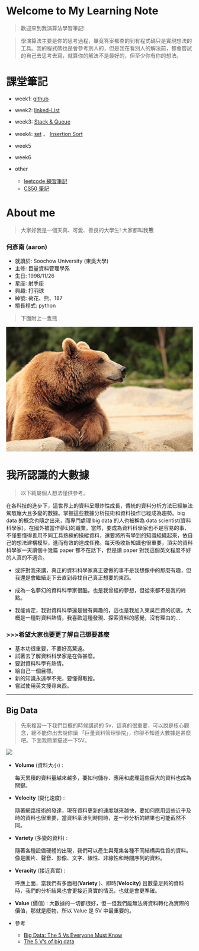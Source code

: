 # Welcome to My Learning Note 
> 歡迎來到我演算法學習筆記! 

> 學演算法主要是你的思考過程，畢竟答案都查的到有程式碼只是實現想法的工具。我的程式碼也是會參考別人的，但是我在看別人的解法前，都會嘗試的自己去思考去寫，就算你的解法不是最好的，但至少你有你的想法。

# 課堂筆記
- week1: [github](https://github.com/aaron1aaron2/my-learning-note/blob/master/week1)

- week2: [linked-List](https://github.com/aaron1aaron2/my-learning-note/blob/master/week2)

- week3: [Stack & Queue](https://github.com/aaron1aaron2/my-learning-note/tree/master/week3)

- week4: [set](https://github.com/aaron1aaron2/my-learning-note/blob/master/week4/readme.md#set) 、 [Insertion Sort](https://github.com/aaron1aaron2/my-learning-note/tree/master/week4) 

- week5

- week6

- other 
    - [leetcode 練習筆記](https://github.com/aaron1aaron2/my-learning-note/tree/master/leet%20code)
    - [CS50 筆記](https://github.com/aaron1aaron2/my-learning-note/tree/master/CS50)
# About me
> 大家好我是一個天真、可愛、善良的大學生! 大家都叫我**熊**

### **何彥南** (aaron)
* 就讀於: Soochow University (東吳大學)
* 主修: 巨量資料管理學系
* 生日: 1998/11/26
* 星座: 射手座
* 興趣: 打羽球
* 綽號: 荷花、熊、187
* 擅長程式: python 

> 下面附上一隻熊

![](image/bear.jpg)

# 我所認識的大數據 
>以下純屬個人想法僅供參考。

在各科技的進步下，這世界上的資料呈爆炸性成長，傳統的資料分析方法已經無法駕馭龐大且多變的數據。掌握這些數據分析技術和資料操作已經成為趨勢。big data 的概念也隨之出來，而專門處理 big data 的人也被稱為 data scientist(資料科學家)，在國外被當作夢幻的職業。當然，要成為資料科學家也不是容易的事，不僅要懂得善用不同工具熟練的操縱資料，還要將所有學到的知識組織起來，依自己的想法建構模型，進而有效的達成任務。每天吸收新知識也很重要，頂尖的資料科學家一天讀個十幾篇 paper 都不在話下，但是讀 paper 對我這個英文程度不好的人真的不適合。

- 或許對我來講，真正的資料科學家真正要做的事不是我想像中的那麼有趣，但我還是會繼續走下去直到尋找自己真正想要的東西。

- 成為一名夢幻的資料科學家很酷，也是我曾經的夢想，但從來都不是我的終點。

- 我能肯定，我對資料科學還是蠻有興趣的，這也是我加入東吳巨資的初衷。大概是一種對資料熱情，我喜歡這種發現、探索資料的感覺，沒有理由的...  

### >>>希望大家也要更了解自己想要甚麼
* 基本功很重要，不要好高騖遠。
* 試著去了解資料科學家是在做甚麼。
* 要對資料科學有熱情。
* 給自己一個目標。
* 新的知識永遠學不完，要懂得取捨。
* 嘗試使用英文搜尋東西。

---

## Big Data 
> 先來複習一下我們巨概的時候講過的 5v，這真的很重要，可以說是核心觀念，總不能你出去說你讀 「巨量資料管理學院」，你卻不知道大數據是甚麼吧。下面我簡單描述一下5V。

![](big_data.png)

- **Volume** (資料大小)  :

    每天累積的資料量越來越多，要如何儲存、應用和處理這些巨大的資料也成為關鍵。

- **Velocity** (變化速度) :

    隨著網路技術的發達，現在資料更新的速度越來越快，要如何應用這些近乎及時的資料也很重要，當資料牽涉到時間時，差一秒分析的結果也可能截然不同。

- **Variety** (多變的資料) :

    隨著各種設備硬體的出現，我們可以產生與蒐集各種不同結構與性質的資料。像是圖片、聲音、影像、文字、線性、非線性和時間序列的資料。

- **Veracity** (接近真實) :

    呼應上面，當我們有多面相(**Variety** )、即時(**Velocity)** 且數量足夠的資料時，我們的分析結果也會更接近真實的情況，也就是會更準確。

- **Value** (價值) : 大數據的一切都很好，但一但我們能無法將資料轉化為實際的價值，那就是廢物，所以 Value 是 5V 中最重要的。
- 參考
    - [Big Data: The 5 Vs Everyone Must Know](https://www.linkedin.com/pulse/20140306073407-64875646-big-data-the-5-vs-everyone-must-know)
    - [The 5 V’s of big data](https://www.ibm.com/blogs/watson-health/the-5-vs-of-big-data/)
